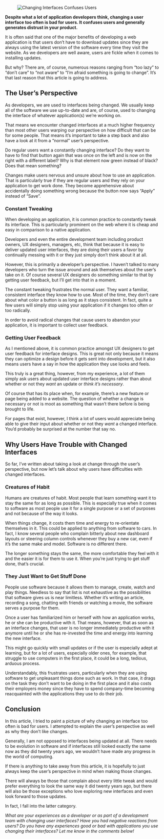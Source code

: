 <figure><img loading="lazy" decoding="async" src="bruce-mars-xj8qrWvuOEs-unsplash-scaled-1.jpg" alt="Changing Interfaces Confuses Users"></figure>

**Despite what a lot of application developers think, changing a user interface too often is bad for users. It confuses users and generally generates distrust in your product.**

It is often said that one of the major benefits of developing a web application is that users don’t have to download updates since they are always using the latest version of the software every time they visit the website. As we developers are well aware, users are fickle when it comes to installing updates.

But why? There are, of course, numerous reasons ranging from “too lazy” to “don’t care” to “not aware” to “I’m afraid something is going to change”. It’s that last reason that this article is going to address.

The User’s Perspective
----------------------

As developers, we are used to interfaces being changed. We usually keep all of the software we use up-to-date and are, of course, used to changing the interface of whatever application(s) we’re working on.

That means we encounter changed interfaces at a much higher frequency than most other users warping our perspective on how difficult that can be for some people. That means it’s important to take a step back and also have a look at it from a “normal” user’s perspective.

Do regular users want a constantly changing interface? Do they want to have to find that button again that was once on the left and is now on the right with a different label? Why is that element now green instead of black? Does that mean something?

Changes make users nervous and unsure about how to use an application. That is particularly true if they are regular users and they rely on your application to get work done. They become apprehensive about accidentally doing something wrong because the button now says “Apply” instead of “Save”.

### Constant Tweaking

When developing an application, it is common practice to constantly tweak its interface. This is particularly prominent on the web where it is cheap and easy in comparison to a native application. 

Developers and even the entire development team including product owners, UX designers, managers, etc, think that because it is easy to deliver updated user interfaces, they are doing their users a favor by continually messing with it or they just simply don’t think about it at all.

However, this is primarily a developer’s perspective. I haven’t talked to many developers who turn the issue around and ask themselves about the user’s take on it. Of course several UX designers do something similar to that by getting user feedback, but I’ll get into that in a moment.

The constant tweaking frustrates the normal user. They want a familiar, consistent interface they know how to use. Most of the time, they don’t care about what color a button is as long as it stays consistent. In fact, quite a few users will simply stop using your application if it changes too often or too radically.

In order to avoid radical changes that cause users to abandon your application, it is important to collect user feedback.

### Getting User Feedback

As I mentioned above, it is common practice amongst UX designers to get user feedback for interface designs. This is great not only because it means they can optimize a design before it gets sent into development, but it also means users have a say in how the application they use looks and feels.

This truly is a great thing, however, from my experience, a lot of them simply ask users about updated user interface designs rather than about whether or not they *want* an update or *think it’s necessary*.

Of course that has its place when, for example, there’s a new feature or page being added to a website. The question of whether a change is necessary or not is moot as something that wasn’t there before is being brought to life.

For pages that exist, however, I think a lot of users would appreciate being able to give their input about whether or not they *want* a changed interface. You’d probably be surprised at the number that say no.

Why Users Have Trouble with Changed Interfaces
----------------------------------------------

So far, I’ve written about taking a look at change through the user’s perspective, but now let’s talk about why users have difficulties with changed interfaces.

### Creatures of Habit

Humans are creatures of habit. Most people that learn something want it to stay the same for as long as possible. This is especially true when it comes to software as most people use it for a single purpose or a set of purposes and not because of the way it looks.

When things change, it costs them time and energy to re-orientate themselves in it. This could be applied to anything from software to cars. In fact, I know several people who complain bitterly about new dashboard layouts or steering column controls whenever they buy a new car, even if it’s the same make and model. Software is no different there.

The longer something stays the same, the more comfortable they feel with it and the easier it is for them to use it. When you’re just trying to get stuff done, that’s crucial.

### They Just Want to Get Stuff Done

People use software because it allows them to manage, create, watch and play things. Needless to say that list is not exhaustive as the possibilities that software gives us is near limitless. Whether it’s writing an article, recording a song, chatting with friends or watching a movie, the software serves a purpose for them.

Once a user has familiarized him or herself with how an application works, he or she can be productive with it. That means, however, that as soon as an interface changes, that user is no longer immediately productive with it anymore until he or she has re-invested the time and energy into learning the new interface.

This might go quickly with small updates or if the user is especially adept at learning, but for a lot of users, especially older ones, for example, that struggle to use computers in the first place, it could be a long, tedious, arduous process.

Understandably, this frustrates users, particularly when they are using software to get unpleasant things done such as work. In that case, it drags on the task they don’t want to be doing in the first place and it also costs their employers money since they have to spend company-time becoming reacquainted with the applications they use to do their job.

Conclusion
----------

In this article, I tried to paint a picture of why changing an interface too often is bad for users. I attempted to explain the user’s perspective as well as why they don’t like changes.

Generally, I am not opposed to interfaces being updated at all. There needs to be evolution in software and if interfaces still looked exactly the same now as they did twenty years ago, we wouldn’t have made any progress in the world of computing.

If there is anything to take away from this article, it is hopefully to just always keep the user’s perspective in mind when making those changes. 

There will always be those that complain about every little tweak and would prefer everything to look the same way it did twenty years ago, but there will also be those exceptions who love exploring new interfaces and even look forward to those updates. 

In fact, I fall into the latter category.

*What are your experiences as a developer or as part of a development team with changing user interfaces? Have you had negative reactions from users? Do you have any experiences good or bad with applications you use changing their interfaces? Let me know in the comments below!*